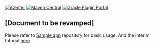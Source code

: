 [![jCenter](https://img.shields.io/maven-metadata/v/https/jcenter.bintray.com/io/hkhc/gradle/jarbird/maven-metadata.xml.svg?label=jCenter)](https://bintray.com/hermancheung/maven/io.hkhc.gradle:jarbird/_latestVersion)
[![Maven Central](https://img.shields.io/maven-central/v/io.hkhc.gradle/jarbird.svg)](https://search.maven.org/artifact/io.hkhc.gradle/jarbird)
[![Gradle Plugin Portal](https://img.shields.io/maven-metadata/v/https/plugins.gradle.org/m2/io/hkhc/jarbird/io.hkhc.jarbird.gradle.plugin/maven-metadata.xml.svg?colorB=007ec6&label=gradlePluginPortal)](https://plugins.gradle.org/plugin/io.hkhc.jarbird)

## [Document to be revamped]

Please refer to [Sample app](https://github.com/hkhc/jarbird-samples) repository for basic usage. 
And the interim tutorial [here](https://github.com/hkhc/jarbird/doc)

